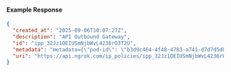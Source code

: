 <!-- Code generated for API Clients. DO NOT EDIT. -->

#### Example Response

```json
{
  "created_at": "2025-09-06T10:07:27Z",
  "description": "API Outbound Gateway",
  "id": "ipp_32Jz1OEIUSmNjbWvL4236rO3T2U",
  "metadata": "metadata={\"pod-id\": \"b3d9c464-4f48-4783-a741-d7d7d5db310f\"}",
  "uri": "https://api.ngrok.com/ip_policies/ipp_32Jz1OEIUSmNjbWvL4236rO3T2U"
}
```

